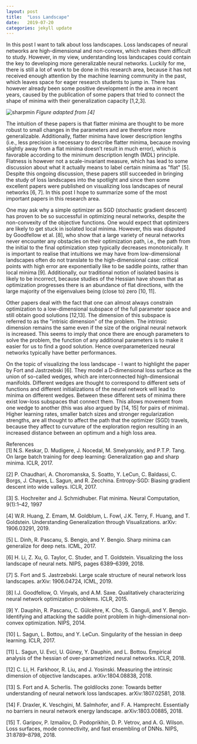 ```yaml
---
layout: post
title:  "Loss Landscape"
date:   2019-07-20 
categories: jekyll update
---
```


In this post I want to talk about loss landscapes. Loss landscapes of neural networks are high-dimensional and non-convex, which makes them difficult to study. However, in my view, understanding loss landscapes could contain the key to developing more generalizable neural networks. Luckily for me, there is still a lot of work to be done in this research area, because it has not received enough attention by the machine learning community in the past, which leaves space for eager research students to jump in. There has however already been some positive development in the area in recent years, caused by the publication of some papers that tried to connect the shape of minima with their generalization capacity [1,2,3]. 

![sharpmin]({{TiffanyVlaar.github.io}}/pics/Sharpminima.png)
*Figure adapted from [4]*

The intuition of these papers is that flatter minima are thought to be more robust to small changes in the parameters and are therefore more generalizable. Additionally, flatter minima have lower description lengths (i.e., less precision is necessary to describe flatter minima, because moving slightly away from a flat minima doesn’t result in much error), which is favorable according to the minimum description length (MDL) principle. Flatness is however not a scale-invariant measure, which has lead to some discussion about what it actually means to label certain minima as "flat" [5]. Despite this ongoing discussion, these papers still succeeded in bringing the study of loss landscapes into the spotlight and since then some excellent papers were published on visualizing loss landscapes of neural networks [6, 7]. In this post I hope to summarize some of the most important papers in this research area.

One may ask why a simple optimizer as SGD (stochastic gradient descent) has proven to be so successful in optimizing neural networks, despite the non-convexity of the objective functions. One would expect that optimizers are likely to get stuck in isolated local minima. However, this was disputed by Goodfellow et al. [8], who show that a large variety of neural networks never encounter any obstacles on their optimization path, i.e., the path from the initial to the final optimization step typically decreases monotonically. It is important to realise that intuitions we may have from low-dimensional landscapes often do not translate to the high-dimensional case: critical points with high error are exponentially like to be saddle points, rather than local minima [9]. Additionally, our traditional notion of isolated basins is likely to be incorrect, because studies of the Hessian have shown that as optimization progresses there is an abundance of flat directions, with the large majority of the eigenvalues being (close to) zero [10, 11].

Other papers deal with the fact that one can almost always constrain optimization to a low-dimensional subspace of the full parameter space and still obtain good solutions [12,13]. The dimension of this subspace is referred to as the "intrisic dimension" of the problem. The intrinsic dimension remains the same even if the size of the original neural network is increased. This seems to imply that once there are enough parameters to solve the problem, the function of any additional parameters is to make it easier for us to find a good solution. Hence overparameterized neural networks typically have better performances.

On the topic of visualizing the loss landscape - I want to highlight the paper by Fort and Jastrzebski [6]. They model a D-dimensional loss surface as the union of so-called wedges, which are interconnected high-dimensional manifolds. Different wedges are thought to correspond to different sets of functions and different initializations of the neural network will lead to minima on different wedges. Between these different sets of minima there exist low-loss subspaces that connect them. This allows movement from one wedge to another (this was also argued by [14, 15] for pairs of minima). Higher learning rates, smaller batch sizes and stronger regularization strengths,  are all thought to affect the path that the optimizer (SGD) travels, because they affect to curvature of the exploration region resulting in an increased distance between an optimum and a high loss area.




<!---In the last two years there has been more active research in this area due to a conjecture that connected the shape of minima with their generalization capacity [1, 2, 3]. Although the veracity of this conjecture has since been disputed [4], it still succeeded in bringing the study of loss landscapes of neural networks back into the spotlight. There is now a growing interest in visualizing the loss landscape of neural networks, which resulted in some interesting papers [5, 6]. However, there are still a lot of open questions to be answered, especially regarding how the loss landscape changes due to different architecture and algorithm choices and how this affects the generalization error of the neural network. In this chapter we will summarize the most important results obtained to date.

Loss landscapes are difficult to interpret due to their high-dimensionality and non- convexity. One would expect that optimizers are likely to get stuck in isolated local minima, but this was disputed by Goodfellow et al. [7], who show that a large variety of neural networks never encounter any obstacles on their optimization path, i.e., the path from the initial to the final optimization step typically decreases monotonically. This explains the success of SGD in optimizing neural networks, despite the non-convexity of the objective functions. Additionally, our low-dimensional intuitions often do not translate to the high-dimensional case: critical points with high error are exponentially likely to be saddle points, rather than local minima, which means that saddle points are thought to be the more likely cause of a possible impediment of optimisation [8]. Studies of the Hessian of the loss function also imply that the traditional notion of isolated basins is incorrect, as they show that as optimization progresses there is an abundance of flat directions, with the large majority of the eigenvalues being (close to) zero [9, 10].

Li et al. [11] show that optimization can be constrained to a relatively low-dimensional, randomly generated subspace of the full parameter space and still obtain good test accuracy. Fort and Scherlis [12] confirmed this result and noted the importance of initialization. The lowest possible dimension at which good solutions occur is called the "intrinsic dimension" of the problem. The approach from Li et al. [11] can be used for compression purposes, but also helps us to understand the structure of the loss landscape better. The authors find that the intrinsic dimension does not change much for different neural network sizes. This seems to imply that after having enough parameters to solve the problem, the extra parameters are used to increase the dimension of the solution manifold.

Fort and Jastrzebski [6] model a D-dimensional loss surface as the union of inter- connected high-dimensional manifolds (called "wedges"), with dimensions n < D. Op- timization procedures starting with different initializations lead to minima on different wedges. They show that there exist low-loss subspaces that connect these sets of different minima (this was also argued by [13, 14] for pairs of minima). So one can move from each wedge to another wedge through a low-loss connector. Different wedges are thought to correspond to different sets of functions. Higher learning rates, smaller batch sizes and stronger regularization strengths, are all claimed to have a similar effect on the geometrical properties of the path that the optimizer (SGD) travels, namely they increase the distance between an optimum and a high loss area by affecting the curvature of the exploration region.-->


References <br>
[1] N.S. Keskar, D. Mudigere, J. Nocedal, M. Smelyanskiy, and P.T.P. Tang. On large batch training for deep learning: Generalization gap and sharp minima. ICLR, 2017.

[2] P. Chaudhari, A. Choromanska, S. Soatto, Y. LeCun, C. Baldassi, C. Borgs, J. Chayes, L. Sagun, and R. Zecchina. Entropy-SGD: Biasing gradient descent into wide valleys. ICLR, 2017.

[3] S. Hochreiter and J. Schmidhuber. Flat minima. Neural Computation, 9(1):1–42, 1997

[4] W.R. Huang, Z. Emam, M. Goldblum, L. Fowl, J.K. Terry, F. Huang, and T. Goldstein. Understanding Generalization through Visualizations. arXiv: 1906.03291, 2019.

[5] L. Dinh, R. Pascanu, S. Bengio, and Y. Bengio. Sharp minima can generalize for deep nets. ICML, 2017.

[6] H. Li, Z. Xu, G. Taylor, C. Studer, and T. Goldstein. Visualizing the loss landscape of neural nets. NIPS, pages 6389–6399, 2018.

[7] S. Fort and S. Jastrzebski. Large scale structure of neural network loss landscapes. arXiv: 1906.04724, ICML, 2019.

[8]  I.J. Goodfellow, O. Vinyals, and A.M. Saxe. Qualitatively characterizing neural network optimization problems. ICLR, 2015.

[9] Y. Dauphin, R. Pascanu, C. G&uuml;lc&egrave;hre, K. Cho, S. Ganguli, and Y. Bengio. Identifying and attacking the saddle point problem in high-dimensional non-convex optimization. NIPS, 2014.

[10] L. Sagun, L. Bottou, and Y. LeCun. Singularity of the hessian in deep learning. ICLR, 2017.

[11] L. Sagun, U. Evci, U. G&uuml;ney, Y. Dauphin, and L. Bottou. Empirical analysis of the hessian of over-parametrized neural networks. ICLR, 2018.

[12] C. Li, H. Farkhoor, R. Liu, and J. Yosinski. Measuring the intrinsic dimension of objective landscapes. arXiv:1804.08838, 2018.

[13] S. Fort and A. Scherlis. The goldilocks zone: Towards better understanding of neural network loss landscapes. arXiv:1807.02581, 2018.

[14] F. Draxler, K. Veschgini, M. Salmhofer, and F. A. Hamprecht. Essentially no barriers in neural network energy landscape. arXiv:1803.00885, 2018.

[15] T. Garipov, P. Izmailov, D. Podoprikhin, D. P. Vetrov, and A. G. Wilson. Loss surfaces,
mode connectivity, and fast ensembling of DNNs. NIPS, 31:8789–8798, 2018.
